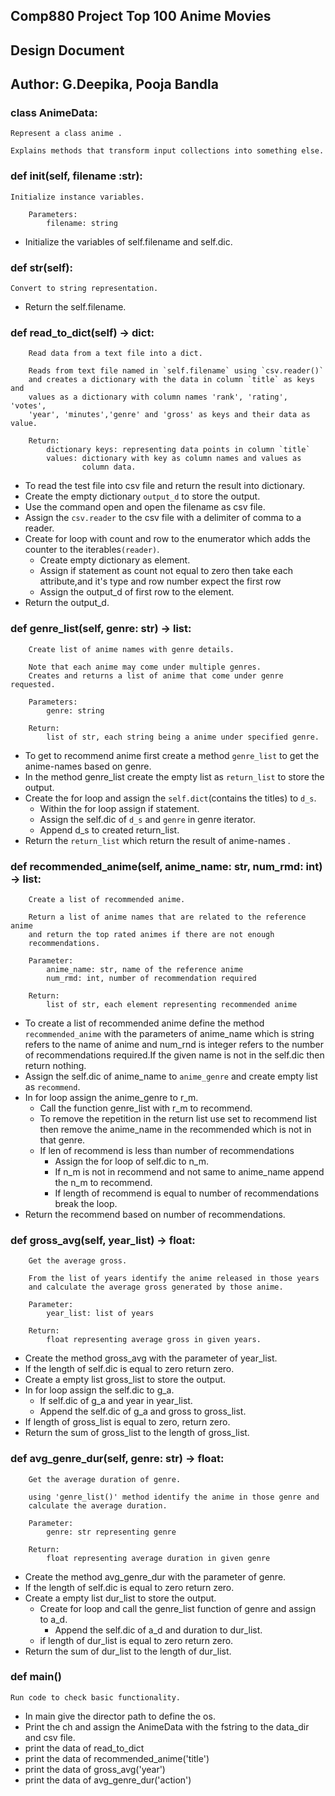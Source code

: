 ## Comp880 Project Top 100 Anime Movies

## Design Document

## Author: G.Deepika, Pooja Bandla

### class AnimeData:


    Represent a class anime .

    Explains methods that transform input collections into something else.

### def init(self, filename :str):

    Initialize instance variables.

        Parameters:
            filename: string

* Initialize the variables of self.filename and self.dic.

### def __str__(self):

    Convert to string representation.

* Return the self.filename.

### def read_to_dict(self) -> dict:
        
        Read data from a text file into a dict.

        Reads from text file named in `self.filename` using `csv.reader()`
        and creates a dictionary with the data in column `title` as keys and
        values as a dictionary with column names 'rank', 'rating', 'votes',
        'year', 'minutes','genre' and 'gross' as keys and their data as value.

        Return:
            dictionary keys: representing data points in column `title`
            values: dictionary with key as column names and values as
                    column data.

* To read the test file into csv file and return the result into dictionary.
* Create the empty dictionary `output_d` to store the output.
* Use the command open and open the filename as csv file.
* Assign the `csv.reader` to the csv file with a delimiter of comma to a reader.
* Create for loop with count and row to the enumerator which adds the counter to the iterables`(reader)`.
   * Create empty dictionary as element.
   * Assign if statement as count not equal to zero then take each attribute,and it's type and row number expect the first row
   * Assign the output_d of first row to the element.
* Return the output_d.


### def genre_list(self, genre: str) -> list:
        
        Create list of anime names with genre details.

        Note that each anime may come under multiple genres.
        Creates and returns a list of anime that come under genre requested.

        Parameters:
            genre: string

        Return:
            list of str, each string being a anime under specified genre.

* To get to recommend anime first create a method `genre_list` to get the anime-names based on genre.
* In the method genre_list create the empty list as `return_list` to store the output.
* Create the for loop and assign the `self.dict`(contains the titles) to `d_s`.
     * Within the for loop assign if statement.
     * Assign the self.dic of `d_s` and `genre` in genre iterator.
     * Append d_s to created return_list.
* Return the `return_list` which return the result of anime-names .

### def recommended_anime(self, anime_name: str, num_rmd: int) -> list:
        
        Create a list of recommended anime.

        Return a list of anime names that are related to the reference anime
        and return the top rated animes if there are not enough
        recommendations.

        Parameter:
            anime_name: str, name of the reference anime
            num_rmd: int, number of recommendation required

        Return:
            list of str, each element representing recommended anime

* To create a list of recommended anime define the method `recommended_anime` with the parameters of anime_name which is string refers to the name of anime and num_rnd is integer refers to the number of recommendations required.If the given name is not in the self.dic then return nothing.
* Assign the self.dic of anime_name to `anime_genre` and create empty list as `recommend`.
* In for loop assign the anime_genre to r_m.
    * Call the function genre_list with r_m to recommend.
    * To remove the repetition in the return list use set to recommend list then remove the anime_name in the recommended which is not in that genre.
    * If len of recommend is less than number of recommendations 
       * Assign the for loop of self.dic to n_m.
       * If n_m is not in recommend and not same to anime_name append the n_m to recommend.
       * If length of recommend is equal to number of recommendations break the loop.
* Return the recommend based on number of recommendations.


### def gross_avg(self, year_list) -> float:

        Get the average gross.

        From the list of years identify the anime released in those years
        and calculate the average gross generated by those anime.

        Parameter:
            year_list: list of years

        Return:
            float representing average gross in given years.

* Create the method gross_avg with the parameter of year_list.
* If the length of self.dic is equal to zero return zero.
* Create a empty list gross_list to store the output.
* In for loop assign the self.dic to g_a. 
  * If self.dic of g_a and year in year_list.
  * Append the self.dic of g_a and gross to gross_list.
* If length of gross_list is equal to zero, return zero.
* Return the sum of gross_list to the length of gross_list.

### def avg_genre_dur(self, genre: str) -> float:
        
        Get the average duration of genre.

        using 'genre_list()' method identify the anime in those genre and
        calculate the average duration.

        Parameter:
            genre: str representing genre

        Return:
            float representing average duration in given genre

* Create the method avg_genre_dur with the parameter of genre.
* If the length of self.dic is equal to zero return zero.
* Create a empty list dur_list to store the output.
   * Create for loop and call the genre_list function of genre and assign to a_d.
      * Append the self.dic of a_d and duration to dur_list.
   * if length of dur_list is equal to zero return zero.
* Return the sum of dur_list to the length of dur_list.

### def main()

    Run code to check basic functionality.

* In main give the director path to define the os.
* Print the ch and assign the AnimeData with the fstring to the data_dir and csv file.
* print the data of read_to_dict
* print the data of recommended_anime('title')
* print the data of gross_avg('year')
* print the data of avg_genre_dur('action') 







 


    
